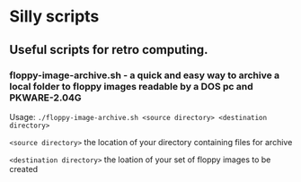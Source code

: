 # Silly scripts

## Useful scripts for retro computing.

### floppy-image-archive.sh - a quick and easy way to archive a local folder to floppy images readable by a DOS pc and PKWARE-2.04G

Usage: `./floppy-image-archive.sh <source directory> <destination directory>`

`<source directory>` the location of your directory containing files for archive

`<destination directory>` the loation of your set of floppy images to be created
